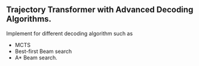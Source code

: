 ## Trajectory Transformer with Advanced Decoding Algorithms.

Implement for different decoding algorithm such as 
- MCTS
- Best-first Beam search
- A* Beam search.


